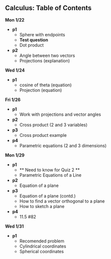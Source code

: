 Calculus: Table of Contents
---------------------------

__Mon 1/22__
  + __p1__
    + Sphere with endpoints
    + __Test question__
    + Dot product
  + __p2__
    + Angle between two vectors
    + Projections (explanation)

__Wed 1/24__
  + __p1__
    + cosine of theta (equation)
    + Projection (equation)

__Fri 1/26__
  + __p1__
    + Work with projections and vector angles
  + __p2__
    + Cross product (2 and 3 variables)
  + __p3__
    + Cross product example
  + __p4__
    + Parametric equations (2 and 3 dimensions)

__Mon 1/29__
  + __p1__
    + ** Need to know for Quiz 2 **
    + Parametric Equations of a Line
  + __p2__
    + Equation of a plane
  + __p3__
    + Equation of a plane (contd.)
    + How to find a vector orthogonal to a plane
    + How to sketch a plane
  + __p4__
    + 11.5 #82

__Wed 1/31__
  + __p1__
    + Recomended problem
    + Cylindrical coordinates
    + Spherical coordinates
